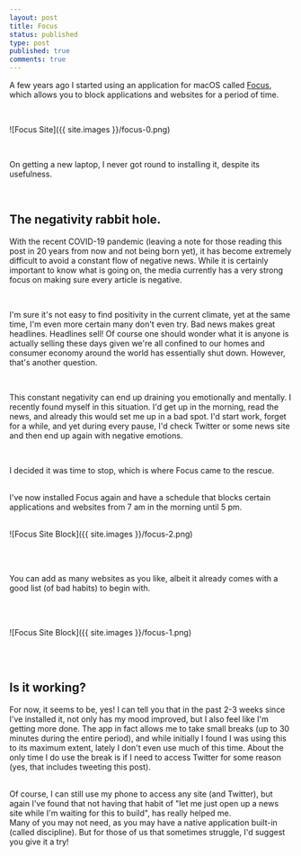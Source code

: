 ```yaml
---
layout: post
title: Focus
status: published
type: post
published: true
comments: true   
---
```


A few years ago I started using an application for macOS called [Focus](https://heyfocus.com), which allows you
to block applications and websites for a period of time. 

<br/>

![Focus Site]({{ site.images }}/focus-0.png)

<br/>

On getting a new laptop, I never got round to installing it, despite its usefulness. 

<br/>

## The negativity rabbit hole.  

With the recent COVID-19 pandemic (leaving a note for those reading this post in 20 years from now and not being born yet), it has become
extremely difficult to avoid a constant flow of negative news. While it is certainly important to know what is going on,
the media currently has a very strong focus on making sure every article is negative.
 
<br/>

I'm sure it's not easy to find
positivity in the current climate, yet at the same time, I'm even more certain many don't even try. Bad news makes great headlines. Headlines sell! Of course one should wonder what it is anyone is actually selling these days given we're all confined to our homes and consumer economy around the world has essentially shut down. However, that's another question.

<br/>

This constant negativity can end up draining you emotionally and mentally. I recently found myself in this situation. I'd get up in the morning, read the news,
and already this would set me up in a bad spot. I'd start work, forget for a while, and yet during every pause, I'd check Twitter or some news site and then 
end up again with negative emotions. 

<br/>

I decided it was time to stop, which is where Focus came to the rescue.  

<br/>
I've now installed Focus again and have a schedule that blocks certain applications and websites from 7 am in the morning until 5 pm. 
<br/>
<br/>

![Focus Site Block]({{ site.images }}/focus-2.png)

<br/>
<br/>

You can add as many websites as you like, albeit it already comes with a good list (of bad habits) to begin with.

<br/>
<br/>

![Focus Site Block]({{ site.images }}/focus-1.png)

<br/>
<br/>

## Is it working? 

For now, it seems to be, yes! I can tell you that in the past 2-3 weeks since I've installed it, not only has my mood improved, but I also feel like I'm getting more done.
The app in fact allows me to take small breaks (up to 30 minutes during the entire period), and while initially I found I was using this to its maximum extent, lately I don't even use much of this time. 
About the only time I do use the break is if I need to access Twitter for some reason (yes, that includes tweeting this post).

<br/>
Of course, I can still use my phone to access any site (and Twitter), but again I've found that not having that habit of "let me just open up a news site while I'm waiting 
for this to build", has really helped me. 

<br/>
Many of you may not need, as you may have a native application built-in (called discipline). But for those of us that sometimes struggle, I'd suggest you give it a try!





